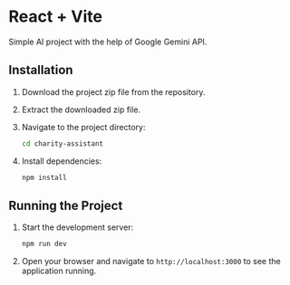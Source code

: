 # React + Vite

Simple AI project with the help of Google Gemini API.

## Installation

1. Download the project zip file from the repository.

2. Extract the downloaded zip file.

3. Navigate to the project directory:

   ```bash
   cd charity-assistant
   ```

4. Install dependencies:
   ```bash
   npm install
   ```

## Running the Project

1. Start the development server:

   ```bash
   npm run dev
   ```

2. Open your browser and navigate to `http://localhost:3000` to see the application running.
